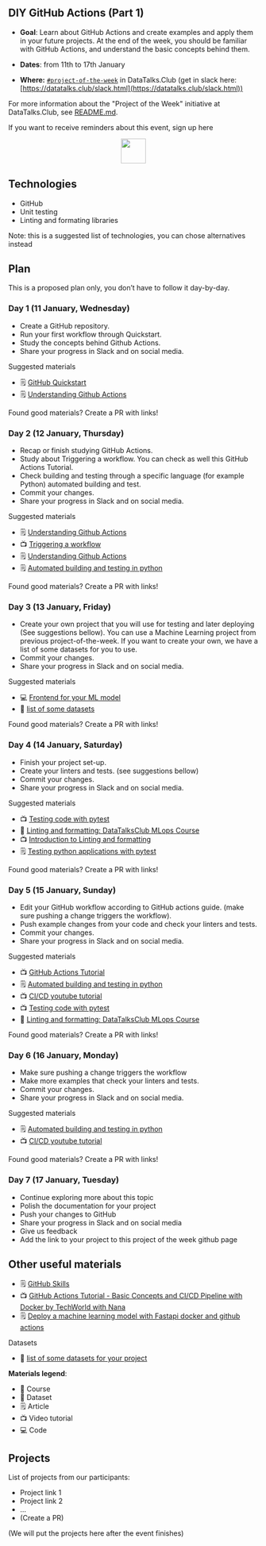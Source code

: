 ## DIY GitHub Actions (Part 1)

* **Goal**: Learn about GitHub Actions and create examples and apply them in your future projects. At the end of the week, you should be familiar with GitHub Actions, and understand the basic concepts behind them.

* **Dates**: from 11th to 17th January
* **Where:** [`#project-of-the-week`](https://app.slack.com/client/T01ATQK62F8/C02BP4FQH36) in DataTalks.Club (get in slack here: [https://datatalks.club/slack.html](https://datatalks.club/slack.html))

For more information about the "Project of the Week" initiative
at DataTalks.Club, see [README.md](README.md).

If you want to receive reminders about this event, sign up here

<p align="center">
  <a href="TODO"><img src="https://user-images.githubusercontent.com/875246/185755203-17945fd1-6b64-46f2-8377-1011dcb1a444.png" height="50" /></a>
</p>


## Technologies 

* GitHub
* Unit testing
* Linting and formating libraries


Note: this is a suggested list of technologies, you can chose
alternatives instead

## Plan

This is a proposed plan only, you don’t have to follow it day-by-day.


### Day 1 (11 January, Wednesday)

* Create a GitHub repository.
* Run your first workflow through Quickstart.
* Study the concepts behind Github Actions.
* Share your progress in Slack and on social media.


Suggested materials

* 🗒️ [GitHub Quickstart](https://docs.github.com/en/actions/quickstart)
* 🗒️ [Understanding Github Actions](https://docs.github.com/en/actions/learn-github-actions/understanding-github-actions)


Found good materials? Create a PR with links!

### Day 2 (12 January, Thursday)

* Recap or finish studying GitHub Actions.
* Study about Triggering a workflow. You can check as well this GitHub Actions Tutorial.
* Check building and testing through a specific language (for example Python) automated building and test.
* Commit your changes.
* Share your progress in Slack and on social media.


Suggested materials

* 🗒️ [Understanding Github Actions](https://docs.github.com/en/actions/learn-github-actions/understanding-github-actions)
* 📺 [Triggering a workflow](https://docs.github.com/en/actions/using-workflows/triggering-a-workflow)
* 🗒️ [Understanding Github Actions](https://docs.github.com/en/actions/learn-github-actions/understanding-github-actions)
* 🗒️ [Automated building and testing in python](https://docs.github.com/en/actions/automating-builds-and-tests/building-and-testing-python)

Found good materials? Create a PR with links!

### Day 3 (13 January, Friday)

* Create your own project that you will use for testing and later deploying (See suggestions bellow). You can use a Machine Learning project from previous project-of-the-week. If you want to create your own, we have a list of some datasets for you to use.
* Commit your changes.
* Share your progress in Slack and on social media.


Suggested materials

* 💻 [Frontend for your ML model](https://github.com/DataTalksClub/project-of-the-week/blob/main/2022-08-14-frontend.md)
* 💾 [list of some datasets](https://github.com/DataTalksClub/data-engineering-zoomcamp/blob/main/week_7_project/datasets.md)

Found good materials? Create a PR with links!

### Day 4 (14 January, Saturday)

* Finish your project set-up.
* Create your linters and tests. (see suggestions bellow) 
* Commit your changes.
* Share your progress in Slack and on social media.


Suggested materials
* 📺 [Testing code with pytest](https://www.youtube.com/watch?v=CJp1eFQP5nk&list=PL3MmuxUbc_hIUISrluw_A7wDSmfOhErJK)
* 🏫 [Linting and formatting: DataTalksClub MLops Course ](https://www.youtube.com/watch?v=uImvWE-iSDQ&list=PL3MmuxUbc_hIUISrluw_A7wDSmfOhErJK)
* 📺 [Introduction to Linting and formatting](https://www.youtube.com/watch?v=XupMvMdSC4g)
* 🗒️ [Testing python applications with pytest](https://semaphoreci.com/community/tutorials/testing-python-applications-with-pytest)

Found good materials? Create a PR with links!

### Day 5 (15 January, Sunday)

* Edit your GitHub workflow according to GitHub actions guide. (make sure pushing a change triggers the workflow).
* Push example changes from your code and check your linters and tests.
* Commit your changes.
* Share your progress in Slack and on social media.


Suggested materials

* 📺 [GitHub Actions Tutorial](https://www.youtube.com/watch?v=R8_veQiYBjI)
* 🗒️ [Automated building and testing in python](https://docs.github.com/en/actions/automating-builds-and-tests/building-and-testing-python)
* 📺 [CI/CD youtube tutorial](https://www.youtube.com/watch?v=WTofttoD2xg)
* 📺 [Testing code with pytest](https://www.youtube.com/watch?v=CJp1eFQP5nk&list=PL3MmuxUbc_hIUISrluw_A7wDSmfOhErJK)
* 🏫 [Linting and formatting: DataTalksClub MLops Course ](https://www.youtube.com/watch?v=uImvWE-iSDQ&list=PL3MmuxUbc_hIUISrluw_A7wDSmfOhErJK)


Found good materials? Create a PR with links!

### Day 6 (16 January, Monday)

* Make sure pushing a change triggers the workflow
* Make more examples that check your linters and tests.
* Commit your changes.
* Share your progress in Slack and on social media.


Suggested materials

* 🗒️ [Automated building and testing in python](https://docs.github.com/en/actions/automating-builds-and-tests/building-and-testing-python)
* 📺 [CI/CD youtube tutorial](https://www.youtube.com/watch?v=WTofttoD2xg)

Found good materials? Create a PR with links!

### Day 7 (17 January, Tuesday)

- Continue exploring more about this topic
- Polish the documentation for your project
- Push your changes to GitHub
- Share your progress in Slack and on social media
- Give us feedback
- Add the link to your project to this project of the week github page

## Other useful materials 

* 🗒️ [GitHub Skills](https://skills.github.com/#automate-workflows-with-github-actions)
* 📺 [GitHub Actions Tutorial - Basic Concepts and CI/CD Pipeline with Docker by TechWorld with Nana](https://www.youtube.com/watch?v=R8_veQiYBjI)
* 🗒️ [Deploy a machine learning model with Fastapi docker and github actions](https://towardsdatascience.com/how-to-deploy-a-machine-learning-model-with-fastapi-docker-and-github-actions-13374cbd638a)

Datasets

* 💾 [list of some datasets for your project](https://github.com/DataTalksClub/data-engineering-zoomcamp/blob/main/week_7_project/datasets.md)

**Materials legend**:

* 🏫 Course
* 💾 Dataset
* 🗒️ Article
* 📺 Video tutorial
* 💻 Code

## Projects

List of projects from our participants:

* Project link 1
* Project link 2
* ...
* (Create a PR)

(We will put the projects here after the event finishes)

